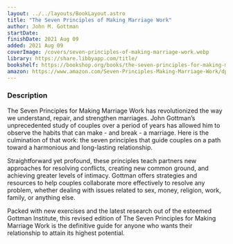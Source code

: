 ```yaml
---
layout: ../../layouts/BookLayout.astro
title: "The Seven Principles of Making Marriage Work"
author: John M. Gottman
startDate:
finishDate: 2021 Aug 09
added: 2021 Aug 09
coverImage: /covers/seven-principles-of-making-marriage-work.webp
library: https://share.libbyapp.com/title/
bookshelf: https://bookshop.org/books/the-seven-principles-for-making-marriage-work-a-practical-guide-from-the-country-s-foremost-relationship-expert/9780553447712
amazon: https://www.amazon.com/Seven-Principles-Making-Marriage-Work/dp/B083JKQPVQ/
---
```


### Description
The Seven Principles for Making Marriage Work has revolutionized the way we understand, repair, and strengthen marriages. John Gottman’s unprecedented study of couples over a period of years has allowed him to observe the habits that can make - and break - a marriage. Here is the culmination of that work: the seven principles that guide couples on a path toward a harmonious and long-lasting relationship.

Straightforward yet profound, these principles teach partners new approaches for resolving conflicts, creating new common ground, and achieving greater levels of intimacy. Gottman offers strategies and resources to help couples collaborate more effectively to resolve any problem, whether dealing with issues related to sex, money, religion, work, family, or anything else.

Packed with new exercises and the latest research out of the esteemed Gottman Institute, this revised edition of The Seven Principles for Making Marriage Work is the definitive guide for anyone who wants their relationship to attain its highest potential.

<!-- ### Notes & Highlights -->
